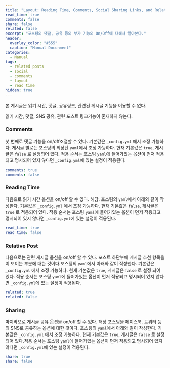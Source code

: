 ```yaml
---
title: "Layout: Reading Time, Comments, Social Sharing Links, and Related Posts Disabled"
read_time: true
comments: false
share: false
related: false
excerpt: "포스팅의 댓글, 공유 등의 부가 기능의 On/Off에 대해서 알아본다."
header:
  overlay_color: "#555"
  caption: "Manual Docunment"
categories:
  - Manual
tags:
  - related posts
  - social
  - comments
  - layout
  - read time
hidden: true
---
```


본 게시글은 읽기 시간, 댓글, 공유링크, 관련된 게시글 기능을 이용할 수 없다.

읽기 시간, 댓글, SNS 공유, 관련 포스트 링크기능이 존재하지 않는다.

### Comments
첫 번째로 댓글 기능을 on/off조절할 수 있다. 기본값은 `_config.yml` 에서 조정 가능하다. 게시글 별로는 포스팅의 최상단 `yaml`에서 조정 가능하다.  현재 기본값은 `true`, 게시글은 `false` 로 설정되어 있다. 적용 순서는 포스팅 `yaml`에 들어가있는 옵션이 먼저 적용되고 명시되어 있지 않다면 `_config.yml`에 있는 설정이 적용된다. 

```yaml
comments: true
comments: false
``` 

### Reading Time
다음으로 읽기 시간 옵션을 on/off 할 수 있다. 해당. 포스팅의 `yaml`에서 아래와 같이 작성한다.  기본값은 `_config.yml` 에서 조정 가능하다. 현재 기본값은 `false`, 게시글은 `true` 로 적용되어 있다. 적용 순서는 포스팅 `yaml`에 들어가있는 옵션이 먼저 적용되고 명시되어 있지 않다면 `_config.yml`에 있는 설정이 적용된다. 

```yaml
read_time: true
read_time: false
```

### Relative Post
다음으로는 관련 게시글 옵션을 on/off 할 수 있다. 포스트 하단부에 게시글 추천 항목을이 보이는 부분에 대한 것이다.포스팅의 `yaml`에서 아래와 같이 작성한다.
기본값은 `_config.yml` 에서 조정 가능하다. 현재 기본값은 `true`, 게시글은 `false` 로 설정 되어 있다. 적용 순서는 포스팅 `yaml`에 들어가있는 옵션이 먼저 적용되고 명시되어 있지 않다면 `_config.yml`에 있는 설정이 적용된다. 

```yaml
related: true
related: false
```

### Sharing
마지막으로 게시글 공유 옵션을 on/off 할 수 있다. 해당 포스팅을 페이스북. 트위터 등의 SNS로 공유하는 옵션에 대한 것이다. 포스팅의 `yaml`에서 아래와 같이 작성한다. 기본값은 `_config.yml` 에서 조정 가능하다. 현재 기본값은 `true`, 게시글은 `false` 로 설정 되어 있다.적용 순서는 포스팅 `yaml`에 들어가있는 옵션이 먼저 적용되고 명시되어 있지 않다면 `_config.yml`에 있는 설정이 적용된다. 

```yaml
share: true
share: false
```